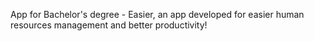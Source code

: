 App for Bachelor's degree - Easier, an app developed for easier human resources management and better productivity! 
